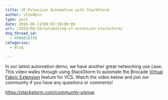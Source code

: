 ```yaml
---
title: VF Extension Automation with StackStorm
author: st2admin
type: post
date: 2016-06-11T00:03:39+00:00
url: /2016/06/10/automating-vf-extension-stackstorm/
dsq_thread_id:
  - 4908016330
categories:
  - Blog

---
```

In our latest automation demo, we have another great networking use case. This video walks through using StackStorm to automate the Brocade [Virtual Fabric Extension][1] feature for VCS. Watch the video below and join our community if you have any questions or comments!

<https://stackstorm.com/community-signup>

 [1]: http://www.brocade.com/content/html/en/deployment-guide/brocade-vcs-multi-fabric-architecture-dp/GUID-A0441918-E1D0-4E6C-8677-F5B3EA8FE230.html
